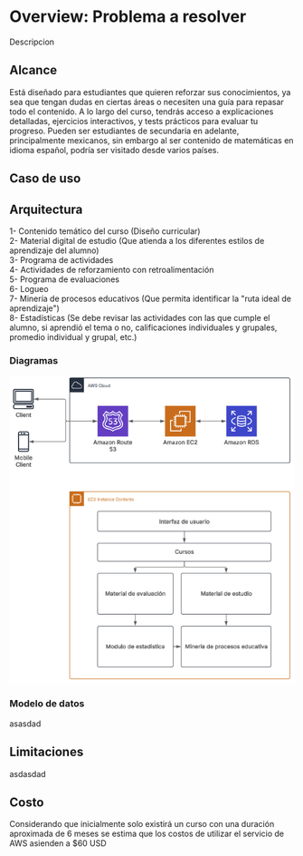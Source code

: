# Overview: Problema a resolver
Descripcion
## Alcance
Está diseñado para estudiantes que quieren reforzar sus conocimientos, ya sea que tengan dudas en ciertas áreas o necesiten una guía para repasar todo el contenido. A lo largo del curso, tendrás acceso a explicaciones detalladas, ejercicios interactivos, y tests prácticos para evaluar tu progreso.
Pueden ser estudiantes de secundaria en adelante, principalmente mexicanos, sin embargo al ser contenido de matemáticas en idioma español, podría ser visitado desde varios países.  

## Caso de uso

## Arquitectura
1- Contenido temático del curso (Diseño curricular)   
2- Material digital de estudio (Que atienda a los diferentes estilos de aprendizaje del alumno)     
3- Programa de actividades   
4- Actividades de reforzamiento con retroalimentación   
5- Programa de evaluaciones   
6- Logueo   
7- Minería de procesos educativos (Que permita identificar la "ruta ideal de aprendizaje")    
8- Estadísticas (Se debe revisar las actividades con las que cumple el alumno, si aprendió el tema o no, calificaciones individuales y grupales, promedio individual y grupal, etc.)      



### Diagramas

![Arquitectura1](arquitectura1.png)     


### Modelo de datos
asasdad
## Limitaciones
asdasdad
## Costo
Considerando que inicialmente solo existirá un curso con una duración aproximada de 6 meses se estima que los costos de utilizar el servicio de AWS asienden a $60 USD
